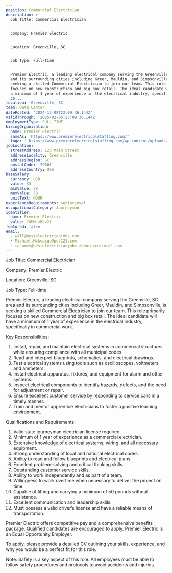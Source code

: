```yaml
---
position: Commercial Electrician
description: >-
  Job Title: Commercial Electrician 


  Company: Premier Electric


  Location: Greenville, SC


  Job Type: Full-time


  Premier Electric, a leading electrical company serving the Greenville, SC area
  and its surrounding cities including Greer, Mauldin, and Simpsonville, is
  seeking a skilled Commercial Electrician to join our team. This role primarily
  focuses on new construction and big box retail. The ideal candidate will have
  a minimum of 1 year of experience in the electrical industry, specifically in
  co...
location: 'Greenville, SC'
team: Data Center
datePosted: '2024-12-08T23:09:36.144Z'
validThrough: '2025-02-06T23:09:36.144Z'
employmentType: FULL_TIME
hiringOrganization:
  name: Premier Electric
  sameAs: 'https://www.premierelectricalstaffing.com/'
  logo: ' https://www.premierelectricalstaffing.com/wp-content/uploads/2020/05/Premier-Electrical-Staffing-logo.png'
jobLocation:
  streetAddress: 123 Main Street
  addressLocality: Greenville
  addressRegion: SC
  postalCode: '29601'
  addressCountry: USA
baseSalary:
  currency: USD
  value: 33
  minValue: 28
  maxValue: 38
  unitText: HOUR
experienceRequirements: seniorLevel
occupationalCategory: Journeyman
identifier:
  name: Premier Electric
  value: COMM-zhbv2t
featured: false
email:
  - will@bestelectricianjobs.com
  - Michael.Mckeaige@pes123.com
  - resumes@bestelectricianjobs.zohorecruitmail.com
---
```




Job Title: Commercial Electrician 

Company: Premier Electric

Location: Greenville, SC

Job Type: Full-time

Premier Electric, a leading electrical company serving the Greenville, SC area and its surrounding cities including Greer, Mauldin, and Simpsonville, is seeking a skilled Commercial Electrician to join our team. This role primarily focuses on new construction and big box retail. The ideal candidate will have a minimum of 1 year of experience in the electrical industry, specifically in commercial work.

Key Responsibilities:

1. Install, repair, and maintain electrical systems in commercial structures while ensuring compliance with all municipal codes.
2. Read and interpret blueprints, schematics, and electrical drawings.
3. Test electrical systems using tools such as oscilloscopes, voltmeters, and ammeters.
4. Install electrical apparatus, fixtures, and equipment for alarm and other systems.
5. Inspect electrical components to identify hazards, defects, and the need for adjustment or repair.
6. Ensure excellent customer service by responding to service calls in a timely manner.
7. Train and mentor apprentice electricians to foster a positive learning environment.

Qualifications and Requirements:

1. Valid state journeyman electrician license required.
2. Minimum of 1 year of experience as a commercial electrician.
3. Extensive knowledge of electrical systems, wiring, and all necessary equipment.
4. Strong understanding of local and national electrical codes.
5. Ability to read and follow blueprints and electrical plans.
6. Excellent problem-solving and critical thinking skills.
7. Outstanding customer service skills.
8. Ability to work independently and as part of a team.
9. Willingness to work overtime when necessary to deliver the project on time.
10. Capable of lifting and carrying a minimum of 50 pounds without assistance.
11. Excellent communication and leadership skills.
12. Must possess a valid driver’s license and have a reliable means of transportation.

Premier Electric offers competitive pay and a comprehensive benefits package. Qualified candidates are encouraged to apply. Premier Electric is an Equal Opportunity Employer. 

To apply, please provide a detailed CV outlining your skills, experience, and why you would be a perfect fit for this role. 

Note: Safety is a key aspect of this role. All employees must be able to follow safety procedures and protocols to avoid accidents and injuries.